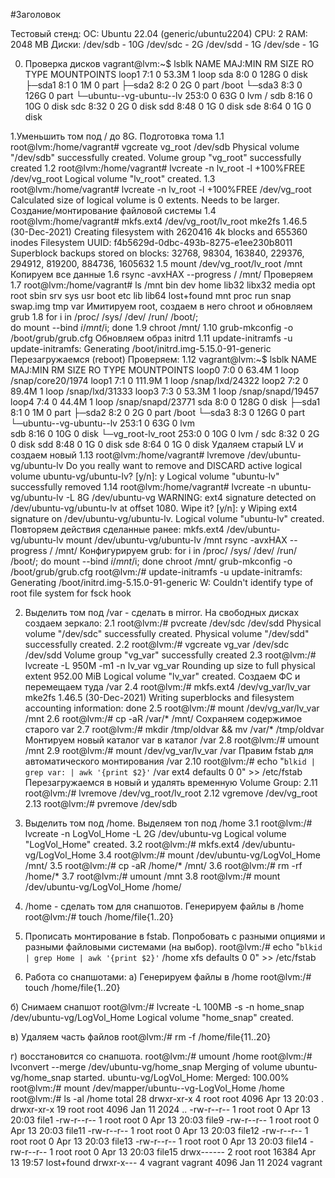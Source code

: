 #Заголовок

Тестовый стенд:
ОС: Ubuntu 22.04 (generic/ubuntu2204)
CPU: 2
RAM: 2048 MB
Диски:
/dev/sdb - 10G
/dev/sdc - 2G
/dev/sdd - 1G
/dev/sde - 1G

0. Проверка дисков 
vagrant@lvm:~$ lsblk
NAME                      MAJ:MIN RM  SIZE RO TYPE MOUNTPOINTS
loop1                       7:1    0 53.3M  1 loop 
sda                         8:0    0  128G  0 disk 
├─sda1                      8:1    0    1M  0 part 
├─sda2                      8:2    0    2G  0 part /boot
└─sda3                      8:3    0  126G  0 part 
  └─ubuntu--vg-ubuntu--lv 253:0    0   63G  0 lvm  /
sdb                         8:16   0   10G  0 disk 
sdc                         8:32   0    2G  0 disk 
sdd                         8:48   0    1G  0 disk 
sde                         8:64   0    1G  0 disk 



1.Уменьшить том под / до 8G.
Подготовка тома
 1.1 root@lvm:/home/vagrant# vgcreate vg_root /dev/sdb
  Physical volume "/dev/sdb" successfully created.
  Volume group "vg_root" successfully created
 1.2 root@lvm:/home/vagrant# lvcreate -n lv_root -l +100%FREE /dev/vg_root
  Logical volume "lv_root" created.
 1.3 root@lvm:/home/vagrant# lvcreate -n lv_root -l +100%FREE /dev/vg_root
  Calculated size of logical volume is 0 extents. Needs to be larger.
Создание/монтирование файловой системы
 1.4 root@lvm:/home/vagrant# mkfs.ext4 /dev/vg_root/lv_root
mke2fs 1.46.5 (30-Dec-2021)
Creating filesystem with 2620416 4k blocks and 655360 inodes
Filesystem UUID: f4b5629d-0dbc-493b-8275-e1ee230b8011
Superblock backups stored on blocks: 
	32768, 98304, 163840, 229376, 294912, 819200, 884736, 1605632
 1.5 mount /dev/vg_root/lv_root /mnt
Копируем все данные 
 1.6 rsync -avxHAX --progress / /mnt/
Проверяем 
 1.7 root@lvm:/home/vagrant# ls /mnt
bin   dev  home  lib32  libx32      media  opt   root  sbin  srv       sys  usr
boot  etc  lib   lib64  lost+found  mnt    proc  run   snap  swap.img  tmp  var
Имитируем root, создаем в него chroot и обновляем grub
 1.8 for i in /proc/ /sys/ /dev/ /run/ /boot/; \
 do mount --bind $i /mnt/$i; done
 1.9 chroot /mnt/
 1.10 grub-mkconfig -o /boot/grub/grub.cfg
Обновляем образ initrd
 1.11 update-initramfs -u
update-initramfs: Generating /boot/initrd.img-5.15.0-91-generic
 Перезагружаемся (reboot)
Проверяем:
 1.12 vagrant@lvm:~$ lsblk
NAME                      MAJ:MIN RM   SIZE RO TYPE MOUNTPOINTS
loop0                       7:0    0  63.4M  1 loop /snap/core20/1974
loop1                       7:1    0 111.9M  1 loop /snap/lxd/24322
loop2                       7:2    0  89.4M  1 loop /snap/lxd/31333
loop3                       7:3    0  53.3M  1 loop /snap/snapd/19457
loop4                       7:4    0  44.4M  1 loop /snap/snapd/23771
sda                         8:0    0   128G  0 disk 
├─sda1                      8:1    0     1M  0 part 
├─sda2                      8:2    0     2G  0 part /boot
└─sda3                      8:3    0   126G  0 part 
  └─ubuntu--vg-ubuntu--lv 253:1    0    63G  0 lvm  
sdb                         8:16   0    10G  0 disk 
└─vg_root-lv_root         253:0    0    10G  0 lvm  /
sdc                         8:32   0     2G  0 disk 
sdd                         8:48   0     1G  0 disk 
sde                         8:64   0     1G  0 disk 
Удаляем старый LV и создаем новый 
 1.13 root@lvm:/home/vagrant# lvremove /dev/ubuntu-vg/ubuntu-lv
Do you really want to remove and DISCARD active logical volume ubuntu-vg/ubuntu-lv? [y/n]: y
  Logical volume "ubuntu-lv" successfully removed
 1.14 root@lvm:/home/vagrant# lvcreate -n ubuntu-vg/ubuntu-lv -L 8G /dev/ubuntu-vg
WARNING: ext4 signature detected on /dev/ubuntu-vg/ubuntu-lv at offset 1080. Wipe it? [y/n]: y
  Wiping ext4 signature on /dev/ubuntu-vg/ubuntu-lv.
  Logical volume "ubuntu-lv" created.
Повторяем действия сделанные ранее:
mkfs.ext4 /dev/ubuntu-vg/ubuntu-lv
mount /dev/ubuntu-vg/ubuntu-lv /mnt
rsync -avxHAX --progress / /mnt/
Конфигурируем grub:
for i in /proc/ /sys/ /dev/ /run/ /boot/; do mount --bind $i /mnt/$i; done
chroot /mnt/
grub-mkconfig -o /boot/grub/grub.cfg
root@lvm:/# update-initramfs -u
update-initramfs: Generating /boot/initrd.img-5.15.0-91-generic
W: Couldn't identify type of root file system for fsck hook

2. Выделить том под /var - сделать в mirror.
На свободных дисках создаем зеркало:
 2.1 root@lvm:/# pvcreate /dev/sdc /dev/sdd
  Physical volume "/dev/sdc" successfully created.
  Physical volume "/dev/sdd" successfully created.
 2.2 root@lvm:/# vgcreate vg_var /dev/sdc /dev/sdd
  Volume group "vg_var" successfully created
 2.3 root@lvm:/# lvcreate -L 950M -m1 -n lv_var vg_var
  Rounding up size to full physical extent 952.00 MiB
  Logical volume "lv_var" created.
Создаем ФС и перемещаем туда /var
 2.4 root@lvm:/# mkfs.ext4 /dev/vg_var/lv_var
 mke2fs 1.46.5 (30-Dec-2021)
 Writing superblocks and filesystem accounting information: done
 2.5 root@lvm:/# mount /dev/vg_var/lv_var /mnt
 2.6 root@lvm:/# cp -aR /var/* /mnt/
Сохраняем содержимое старого var
 2.7 root@lvm:/# mkdir /tmp/oldvar && mv /var/* /tmp/oldvar
Монтируем новый каталог var в каталог /var
 2.8 root@lvm:/# umount /mnt
 2.9 root@lvm:/# mount /dev/vg_var/lv_var /var
Правим fstab для автоматического монтирования /var
 2.10 root@lvm:/# echo "`blkid | grep var: | awk '{print $2}'` /var ext4 defaults 0 0" >> /etc/fstab
Перезагружаемся в новый и удалять временную Volume Group:
 2.11 root@lvm:/# lvremove /dev/vg_root/lv_root
 2.12 vgremove /dev/vg_root
 2.13 root@lvm:/# pvremove /dev/sdb
 
3. Выделить том под /home.
Выделяем топ под /home 
 3.1 root@lvm:/#  lvcreate -n LogVol_Home -L 2G /dev/ubuntu-vg
  Logical volume "LogVol_Home" created.
 3.2 root@lvm:/# mkfs.ext4 /dev/ubuntu-vg/LogVol_Home
 3.4 root@lvm:/# mount /dev/ubuntu-vg/LogVol_Home /mnt/
 3.5 root@lvm:/# cp -aR /home/* /mnt/
 3.6 root@lvm:/# rm -rf /home/*
 3.7 root@lvm:/# umount /mnt
 3.8 root@lvm:/# mount /dev/ubuntu-vg/LogVol_Home /home/

4. /home - сделать том для снапшотов.
Генерируем файлы в /home
root@lvm:/# touch /home/file{1..20}

5. Прописать монтирование в fstab. Попробовать с разными опциями и разными файловыми системами (на выбор).
root@lvm:/# echo "`blkid | grep Home | awk '{print $2}'` /home xfs defaults 0 0" >> /etc/fstab

6. Работа со снапшотами:
а) Генерируем файлы в /home
root@lvm:/# touch /home/file{1..20}

б) Cнимаем снапшот
root@lvm:/# lvcreate -L 100MB -s -n home_snap /dev/ubuntu-vg/LogVol_Home
  Logical volume "home_snap" created.

в) Удаляем часть файлов 
root@lvm:/# rm -f /home/file{11..20}

г) восстановится со снапшота.
root@lvm:/# umount /home
root@lvm:/# lvconvert --merge /dev/ubuntu-vg/home_snap
  Merging of volume ubuntu-vg/home_snap started.
  ubuntu-vg/LogVol_Home: Merged: 100.00%
root@lvm:/# mount /dev/mapper/ubuntu--vg-LogVol_Home /home
root@lvm:/# ls -al /home
total 28
drwxr-xr-x  4 root    root     4096 Apr 13 20:03 .
drwxr-xr-x 19 root    root     4096 Jan 11  2024 ..
-rw-r--r--  1 root    root        0 Apr 13 20:03 file1
-rw-r--r--  1 root    root        0 Apr 13 20:03 file9
-rw-r--r--  1 root    root        0 Apr 13 20:03 file11
-rw-r--r--  1 root    root        0 Apr 13 20:03 file12
-rw-r--r--  1 root    root        0 Apr 13 20:03 file13
-rw-r--r--  1 root    root        0 Apr 13 20:03 file14
-rw-r--r--  1 root    root        0 Apr 13 20:03 file15
drwx------  2 root    root    16384 Apr 13 19:57 lost+found
drwxr-x---  4 vagrant vagrant  4096 Jan 11  2024 vagrant






















